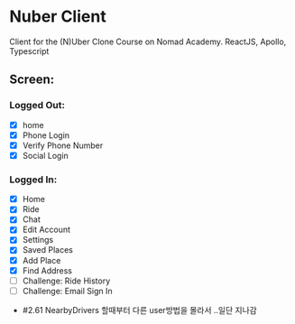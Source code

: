 # Nuber Client

Client for the (N)Uber Clone Course on Nomad Academy. ReactJS, Apollo, Typescript

## Screen:

### Logged Out:

- [x] home
- [x] Phone Login
- [x] Verify Phone Number
- [x] Social Login

### Logged In:

- [x] Home
- [x] Ride
- [x] Chat
- [x] Edit Account
- [x] Settings
- [x] Saved Places
- [x] Add Place
- [x] Find Address
- [ ] Challenge: Ride History
- [ ] Challenge: Email Sign In

* #2.61 NearbyDrivers 할때부터 다른 user방법을 몰라서 ..일단 지나감
